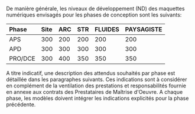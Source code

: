 De manière générale, les niveaux de développement \(ND\) des maquettes numériques envisagés pour les phases de conception sont les suivants:

| Phase | Site | ARC | STR | FLUIDES | PAYSAGISTE |
| :--- | :--- | :--- | :--- | :--- | :--- |
| APS | 300 | 200 | 200 | 200 | 200 |
| APD | 300 | 300 | 300 | 300 | 300 |
| PRO/DCE | 300 | 400 | 350 | 350 | 350 |

A titre indicatif, une description des attendus souhaités par phase est détaillée dans les paragraphes suivants.
Ces indications sont à considérer en complément de la ventilation des prestations et responsabilités fournie en annexe aux contrats des Prestataires de Maîtrise d'Oeuvre. 
A chaque phase, les modèles doivent intégrer les indications explicités pour la phase précédente. 
